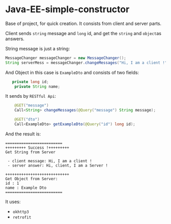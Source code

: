 # Java-EE-simple-constructor
Base of project, for quick creation. It consists from client and server parts.

Client sends `string` message and `long` id, and get the `string` and `object`as answers.

String message is just a string:
```java
MessageChanger messageChanger = new MessageChanger();
String serverMess = messageChanger.changeMessages("Hi, I am a client !");
```

And Object in this case is `ExampleDto` and consists of two fields: 
```java
   private long id;
    private String name;
```

It sends by `RESTful Api`:

```java
    @GET("message")
    Call<String> changeMessages(@Query("message") String message);

    @GET("dto")
    Call<ExampleDto> getExampleDto(@Query("id") long id);
```

And the result is:

```
=========================
+++++++++ Success !+++++++++
Get String from Server

 - client message: Hi, I am a client !
 - server answer: Hi, client, I am a Server !

++++++++++++++++++++++++++++
Get Object from Server: 
id : 1
name : Example Dto
=========================
``` 

It uses:
- `okhttp3`
- `retrofit`